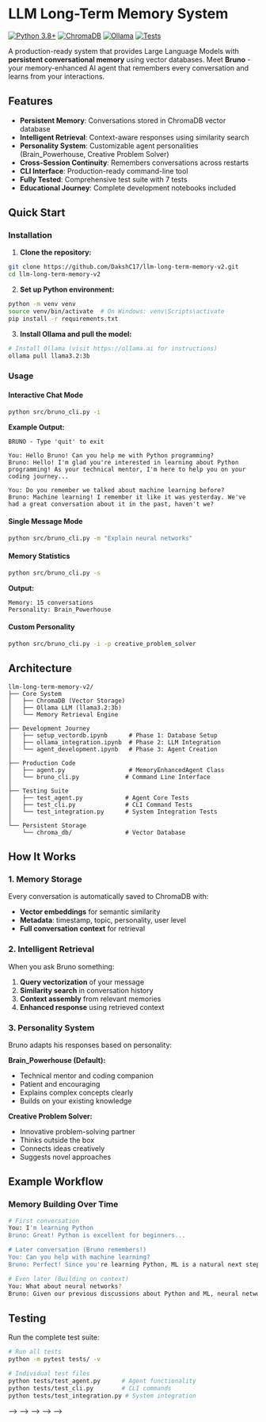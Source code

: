 # LLM Long-Term Memory System

[![Python 3.8+](https://img.shields.io/badge/python-3.8+-blue.svg)](https://www.python.org/downloads/)
[![ChromaDB](https://img.shields.io/badge/vectordb-ChromaDB-green.svg)](https://www.trychroma.com/)
[![Ollama](https://img.shields.io/badge/llm-Ollama-orange.svg)](https://ollama.ai/)
[![Tests](https://img.shields.io/badge/tests-7%20passing-brightgreen.svg)](./tests/)

A production-ready system that provides Large Language Models with **persistent conversational memory** using vector databases. Meet **Bruno** - your memory-enhanced AI agent that remembers every conversation and learns from your interactions.

## Features

- **Persistent Memory**: Conversations stored in ChromaDB vector database
- **Intelligent Retrieval**: Context-aware responses using similarity search  
- **Personality System**: Customizable agent personalities (Brain_Powerhouse, Creative Problem Solver)
- **Cross-Session Continuity**: Remembers conversations across restarts
- **CLI Interface**: Production-ready command-line tool
- **Fully Tested**: Comprehensive test suite with 7 tests
- **Educational Journey**: Complete development notebooks included 

## Quick Start

### Installation

1. **Clone the repository:**
```bash
git clone https://github.com/DakshC17/llm-long-term-memory-v2.git
cd llm-long-term-memory-v2
```

2. **Set up Python environment:**
```bash
python -m venv venv
source venv/bin/activate  # On Windows: venv\Scripts\activate
pip install -r requirements.txt
```

3. **Install Ollama and pull the model:**
```bash
# Install Ollama (visit https://ollama.ai for instructions)
ollama pull llama3.2:3b
```

### Usage

#### Interactive Chat Mode
```bash
python src/bruno_cli.py -i
```

**Example Output:**
```
BRUNO - Type 'quit' to exit

You: Hello Bruno! Can you help me with Python programming?
Bruno: Hello! I'm glad you're interested in learning about Python programming! As your technical mentor, I'm here to help you on your coding journey...

You: Do you remember we talked about machine learning before?
Bruno: Machine learning! I remember it like it was yesterday. We've had a great conversation about it in the past, haven't we?
```

#### Single Message Mode
```bash
python src/bruno_cli.py -m "Explain neural networks"
```

#### Memory Statistics
```bash
python src/bruno_cli.py -s
```
**Output:**
```
Memory: 15 conversations
Personality: Brain_Powerhouse
```

#### Custom Personality
```bash
python src/bruno_cli.py -i -p creative_problem_solver
```

## Architecture

```
llm-long-term-memory-v2/
├── Core System
│   ├── ChromaDB (Vector Storage)
│   ├── Ollama LLM (llama3.2:3b)
│   └── Memory Retrieval Engine
│
├── Development Journey
│   ├── setup_vectordb.ipynb      # Phase 1: Database Setup
│   ├── ollama_integration.ipynb  # Phase 2: LLM Integration  
│   └── agent_development.ipynb   # Phase 3: Agent Creation
│
├── Production Code
│   ├── agent.py                  # MemoryEnhancedAgent Class
│   └── bruno_cli.py             # Command Line Interface
│
├── Testing Suite
│   ├── test_agent.py            # Agent Core Tests
│   ├── test_cli.py              # CLI Command Tests
│   └── test_integration.py      # System Integration Tests
│
└── Persistent Storage
    └── chroma_db/               # Vector Database
```

## How It Works

### 1. Memory Storage
Every conversation is automatically saved to ChromaDB with:
- **Vector embeddings** for semantic similarity
- **Metadata**: timestamp, topic, personality, user level
- **Full conversation context** for retrieval

### 2. Intelligent Retrieval
When you ask Bruno something:
1. **Query vectorization** of your message
2. **Similarity search** in conversation history
3. **Context assembly** from relevant memories
4. **Enhanced response** using retrieved context

### 3. Personality System
Bruno adapts his responses based on personality:

**Brain_Powerhouse (Default):**
- Technical mentor and coding companion
- Patient and encouraging
- Explains complex concepts clearly
- Builds on your existing knowledge

**Creative Problem Solver:**
- Innovative problem-solving partner
- Thinks outside the box
- Connects ideas creatively
- Suggests novel approaches

## Example Workflow

### Memory Building Over Time

```bash
# First conversation
You: I'm learning Python
Bruno: Great! Python is excellent for beginners...

# Later conversation (Bruno remembers!)
You: Can you help with machine learning?
Bruno: Perfect! Since you're learning Python, ML is a natural next step...

# Even later (Building on context)
You: What about neural networks?
Bruno: Given our previous discussions about Python and ML, neural networks are...
```

## Testing

Run the complete test suite:

```bash
# Run all tests
python -m pytest tests/ -v

# Individual test files
python tests/test_agent.py      # Agent functionality
python tests/test_cli.py        # CLI commands  
python tests/test_integration.py # System integration
```

<!-- **Test Coverage:**
- Agent initialization and memory operations
- CLI help and statistics commands
- Memory saving and retrieval functionality
- Personality system consistency
- Full conversation workflow

## Requirements

- **Python 3.8+**
- **Ollama** with llama3.2:3b model
- **ChromaDB** for vector storage
- **Dependencies**: See `requirements.txt`

## Configuration

### Available CLI Options

```bash
python src/bruno_cli.py --help

options:
  -h, --help                    Show help message
  -i, --interactive            Start interactive chat mode
  -m, --message MESSAGE        Send a single message
  -s, --stats                  Show memory statistics  
  -p, --personality PERSONALITY Set personality (Brain_Powerhouse, creative_problem_solver)
```

### Memory Database

- **Location**: `./chroma_db/`
- **Type**: Persistent ChromaDB collection
- **Collection**: `conversation_memory`

## Use Cases

- **Personal AI Assistant**: Remember your preferences and conversation history
- **Learning Companion**: Track your educational progress and build on previous lessons
- **Technical Mentor**: Get contextual programming help that builds on your experience
- **Research Assistant**: Maintain context across long research sessions
- **Creative Partner**: Brainstorm ideas with memory of previous creative sessions

## Development Journey

This project was built in phases for educational purposes:

1. **Phase 1**: Vector database setup and conversation storage
2. **Phase 2**: LLM integration with memory-aware responses
3. **Phase 3**: AI agent development with personality system
4. **Phase 4**: Production CLI tool and testing suite

Each phase is documented in Jupyter notebooks in the `notebooks/` directory.

## Contributing

1. Fork the repository
2. Create a feature branch
3. Add tests for new functionality
4. Run the test suite
5. Submit a pull request

## License

This project is open source and available under the [MIT License](LICENSE).

## Acknowledgments

- **ChromaDB** for excellent vector database capabilities
- **Ollama** for local LLM inference
- **Python ecosystem** for amazing ML/AI libraries

---

**Built by [DakshC17](https://github.com/DakshC17)**

*Bruno remembers everything, so you don't have to!* -->   --> --> --> --> -->
